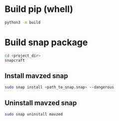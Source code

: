 # Build pip (whell)

```bash
python3 -m build
```

# Build snap package

```bash
cd <project_dir>
snapcraft
```
## Install mavzed snap

```bash
sudo snap install <path_to_snap.snap> --dangerous
``` 
## Uninstall mavzed snap

```bash
sudo snap uninstall mavzed
```
